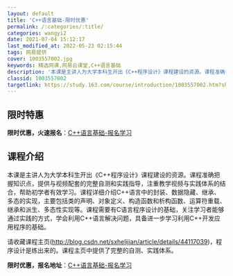 ```yaml
---
layout: default
title: 'C++语言基础-限时优惠'
permalink: /:categories/:title/
categories: wangyi2
date: 2021-07-04 15:12:17
last_modified_at: 2022-05-23 02:15:44
tags: 网易提供
cover: 1003557002.jpg
keywords: 精选网课,网易云课堂,C++语言基础
description: '本课是主讲人为大学本科生开出《C++程序设计》课程建设的资源。课程准确把握知识点，提供与视频配套的完整自测和实践指导，注'
classid: 1003557002
targetlink: https://study.163.com/course/introduction/1003557002.htm?share=1&shareId=1025206652&utm_campaign=share&utm_medium=iphoneShare&utm_source=&utm_u=1025206652
---
```


## 限时特惠

**限时优惠，火速报名**：[C++语言基础-报名学习](https://study.163.com/course/introduction/1003557002.htm?share=1&shareId=1025206652&utm_campaign=share&utm_medium=iphoneShare&utm_source=&utm_u=1025206652)

## 课程介绍

本课是主讲人为大学本科生开出《C++程序设计》课程建设的资源。课程准确把握知识点，提供与视频配套的完整自测和实践指导，注重教学视频与实践体系的结合，帮助初学者有效学习。课程详细介绍C++语言中的封装、数据隐藏、继承、多态的实现，主要包括类的声明、对象定义、构造函数和析构函数、运算符重载、继承和派生、多态性实现等。课程需要有C语言程序设计的基础，关注学习者能够通过实践的方式，学会利用C++语言解决问题，具备进一步学习利用C++开发应用程序的基础。

请收藏课程主页(http://blog.csdn.net/sxhelijian/article/details/44117039)，程序设计是练出来的。课程主页中提供了完整的自测、实践体系。

**限时优惠，报名地址**：[C++语言基础-报名学习](https://study.163.com/course/introduction/1003557002.htm?share=1&shareId=1025206652&utm_campaign=share&utm_medium=iphoneShare&utm_source=&utm_u=1025206652)

